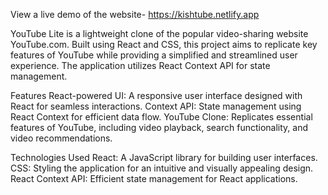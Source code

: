 
View a live demo of the website- https://kishtube.netlify.app

YouTube Lite is a lightweight clone of the popular video-sharing website YouTube.com. 
Built using React and CSS, this project aims to replicate key features of YouTube while
providing a simplified and streamlined user experience. The application utilizes React 
Context API for state management.

Features
React-powered UI: A responsive user interface designed with React for seamless interactions.
Context API: State management using React Context for efficient data flow.
YouTube Clone: Replicates essential features of YouTube, including video playback, search
functionality, and video recommendations.

Technologies Used
React: A JavaScript library for building user interfaces.
CSS: Styling the application for an intuitive and visually appealing design.
React Context API: Efficient state management for React applications.
